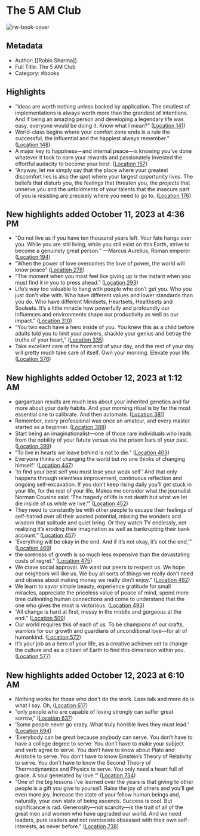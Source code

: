 # The 5 AM Club

![rw-book-cover](https://images-na.ssl-images-amazon.com/images/I/41QKRLgR0uL._SL200_.jpg)

## Metadata
- Author: [[Robin Sharma]]
- Full Title: The 5 AM Club
- Category: #books

## Highlights
- “Ideas are worth nothing unless backed by application. The smallest of implementations is always worth more than the grandest of intentions. And if being an amazing person and developing a legendary life was easy, everyone would be doing it. Know what I mean?” ([Location 141](https://readwise.io/to_kindle?action=open&asin=B077XCPTLT&location=141))
- World-class begins where your comfort zone ends is a rule the successful, the influential and the happiest always remember.” ([Location 148](https://readwise.io/to_kindle?action=open&asin=B077XCPTLT&location=148))
- A major key to happiness—and internal peace—is knowing you’ve done whatever it took to earn your rewards and passionately invested the effortful audacity to become your best. ([Location 157](https://readwise.io/to_kindle?action=open&asin=B077XCPTLT&location=157))
- “Anyway, let me simply say that the place where your greatest discomfort lies is also the spot where your largest opportunity lives. The beliefs that disturb you, the feelings that threaten you, the projects that unnerve you and the unfoldments of your talents that the insecure part of you is resisting are precisely where you need to go to. ([Location 176](https://readwise.io/to_kindle?action=open&asin=B077XCPTLT&location=176))
## New highlights added October 11, 2023 at 4:36 PM
- “Do not live as if you have ten thousand years left. Your fate hangs over you. While you are still living, while you still exist on this Earth, strive to become a genuinely great person.” —Marcus Aurelius, Roman emperor ([Location 194](https://readwise.io/to_kindle?action=open&asin=B077XCPTLT&location=194))
- “When the power of love overcomes the love of power, the world will know peace” ([Location 278](https://readwise.io/to_kindle?action=open&asin=B077XCPTLT&location=278))
- “The moment when you most feel like giving up is the instant when you must find it in you to press ahead.” ([Location 293](https://readwise.io/to_kindle?action=open&asin=B077XCPTLT&location=293))
- Life’s way too valuable to hang with people who don’t get you. Who you just don’t vibe with. Who have different values and lower standards than you do. Who have different Mindsets, Heartsets, Healthsets and Soulsets. It’s a little miracle how powerfully and profoundly our influences and environments shape our productivity as well as our impact.” ([Location 310](https://readwise.io/to_kindle?action=open&asin=B077XCPTLT&location=310))
- “You two each have a hero inside of you. You knew this as a child before adults told you to limit your powers, shackle your genius and betray the truths of your heart,” ([Location 335](https://readwise.io/to_kindle?action=open&asin=B077XCPTLT&location=335))
- Take excellent care of the front end of your day, and the rest of your day will pretty much take care of itself. Own your morning. Elevate your life. ([Location 376](https://readwise.io/to_kindle?action=open&asin=B077XCPTLT&location=376))
## New highlights added October 12, 2023 at 1:12 AM
- gargantuan results are much less about your inherited genetics and far more about your daily habits. And your morning ritual is by far the most essential one to calibrate. And then automate. ([Location 381](https://readwise.io/to_kindle?action=open&asin=B077XCPTLT&location=381))
- Remember, every professional was once an amateur, and every master started as a beginner. ([Location 388](https://readwise.io/to_kindle?action=open&asin=B077XCPTLT&location=388))
- Start being an imaginationalist—one of those rare individuals who leads from the nobility of your future versus via the prison bars of your past. ([Location 399](https://readwise.io/to_kindle?action=open&asin=B077XCPTLT&location=399))
- “To live in hearts we leave behind is not to die.” ([Location 403](https://readwise.io/to_kindle?action=open&asin=B077XCPTLT&location=403))
- Everyone thinks of changing the world but no one thinks of changing himself.’ ([Location 447](https://readwise.io/to_kindle?action=open&asin=B077XCPTLT&location=447))
- ‘to find your best self you must lose your weak self.’ And that only happens through relentless improvement, continuous reflection and ongoing self-excavation. If you don’t keep rising daily you’ll get stuck in your life, for the rest of your life. Makes me consider what the journalist Norman Cousins said: ‘The tragedy of life is not death but what we let die inside of us while we live.’” ([Location 452](https://readwise.io/to_kindle?action=open&asin=B077XCPTLT&location=452))
- They need to constantly be with other people to escape their feelings of self-hatred over all their wasted potential, missing the wonders and wisdom that solitude and quiet bring. Or they watch TV endlessly, not realizing it’s eroding their imagination as well as bankrupting their bank account.” ([Location 457](https://readwise.io/to_kindle?action=open&asin=B077XCPTLT&location=457))
- ‘Everything will be okay in the end. And if it’s not okay, it’s not the end,’” ([Location 469](https://readwise.io/to_kindle?action=open&asin=B077XCPTLT&location=469))
- the soreness of growth is so much less expensive than the devastating costs of regret.” ([Location 475](https://readwise.io/to_kindle?action=open&asin=B077XCPTLT&location=475))
- We crave social approval. We want our peers to respect us. We hope our neighbors will like us. We buy all sorts of things we really don’t need and obsess about making money we really don’t enjoy.” ([Location 482](https://readwise.io/to_kindle?action=open&asin=B077XCPTLT&location=482))
- We learn to savor simple beauty, experience gratitude for small miracles, appreciate the priceless value of peace of mind, spend more time cultivating human connections and come to understand that the one who gives the most is victorious. ([Location 493](https://readwise.io/to_kindle?action=open&asin=B077XCPTLT&location=493))
- “All change is hard at first, messy in the middle and gorgeous at the end.” ([Location 509](https://readwise.io/to_kindle?action=open&asin=B077XCPTLT&location=509))
- Our world requires this of each of us. To be champions of our crafts, warriors for our growth and guardians of unconditional love—for all of humankind. ([Location 572](https://readwise.io/to_kindle?action=open&asin=B077XCPTLT&location=572))
- It’s your job as a hero of your life, as a creative achiever set to change the culture and as a citizen of Earth to find this dimension within you. ([Location 577](https://readwise.io/to_kindle?action=open&asin=B077XCPTLT&location=577))
## New highlights added October 12, 2023 at 6:10 AM
- Nothing works for those who don’t do the work. Less talk and more do is what I say. Oh, ([Location 617](https://readwise.io/to_kindle?action=open&asin=B077XCPTLT&location=617))
- “only people who are capable of loving strongly can suffer great sorrow,” ([Location 637](https://readwise.io/to_kindle?action=open&asin=B077XCPTLT&location=637))
- ‘Some people never go crazy. What truly horrible lives they must lead.’ ([Location 694](https://readwise.io/to_kindle?action=open&asin=B077XCPTLT&location=694))
- ‘Everybody can be great because anybody can serve. You don’t have to have a college degree to serve. You don’t have to make your subject and verb agree to serve. You don’t have to know about Plato and Aristotle to serve. You don’t have to know Einstein’s Theory of Relativity to serve. You don’t have to know the Second Theory of Thermodynamics and Physics to serve. You only need a heart full of grace. A soul generated by love.’” ([Location 734](https://readwise.io/to_kindle?action=open&asin=B077XCPTLT&location=734))
- “One of the big lessons I’ve learned over the years is that giving to other people is a gift you give to yourself. Raise the joy of others and you’ll get even more joy. Increase the state of your fellow human beings and, naturally, your own state of being ascends. Success is cool. But significance is rad. Generosity—not scarcity—is the trait of all of the great men and women who have upgraded our world. And we need leaders, pure leaders and not narcissists obsessed with their own self-interests, as never before.” ([Location 738](https://readwise.io/to_kindle?action=open&asin=B077XCPTLT&location=738))
